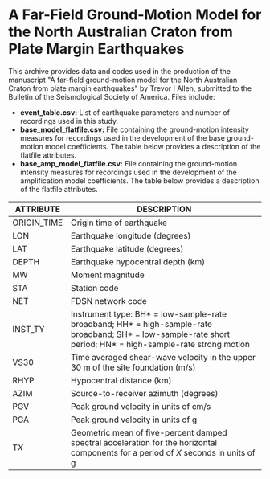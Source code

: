 # A Far-Field Ground-Motion Model for the North Australian Craton from Plate Margin Earthquakes

This archive provides data and codes used in the production of the manuscript "A far-field ground-motion model for the North Australian Craton from plate margin earthquakes" by Trevor I Allen, submitted to the Bulletin of the Seismological Society of America.  Files include:

- **event_table.csv:** List of earthquake parameters and number of recordings used in this study.
- **base_model_flatfile.csv:** File containing the ground-motion intensity measures for recordings used in the development of the base ground-motion model coefficients. The table below provides a description of the flatfile attributes.
- **base_amp_model_flatfile.csv:** File containing the ground-motion intensity measures for recordings used in the development of the amplification model coefficients. The table below provides a description of the flatfile attributes.

| ATTRIBUTE | DESCRIPTION |
| --------- | ----------- |
| ORIGIN_TIME | Origin time of earthquake |
| LON | Earthquake longitude (degrees) |
| LAT | Earthquake latitude (degrees) |
| DEPTH | Earthquake hypocentral depth (km) |
| MW | Moment magnitude |
| STA | Station code |
| NET | FDSN network code |
| INST_TY | Instrument type: BH* = low-sample-rate broadband; HH* = high-sample-rate broadband; SH* = low-sample-rate short period; HN* = high-sample-rate strong motion |
| VS30 | Time averaged shear-wave velocity in the upper 30 m of the site foundation (m/s) |
| RHYP | Hypocentral distance (km) |
| AZIM | Source-to-receiver azimuth (degrees) |
| PGV | Peak ground velocity in units of cm/s |
| PGA | Peak ground velocity in units of g |
| T*X* | Geometric mean of five-percent damped spectral acceleration for the horizontal components for a period of *X* seconds in units of g |

